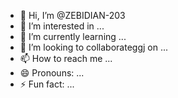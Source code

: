 - 👋 Hi, I’m @ZEBIDIAN-203
- 👀 I’m interested in ...
- 🌱 I’m currently learning ...
- 💞️ I’m looking to collaborateggj on ...
- 📫 How to reach me ...
- 😄 Pronouns: ...
- ⚡ Fun fact: ...

<!---
ZEBIDIAN-203/ZEBIDIAN-203 is a ✨ special ✨ repository because its `README.md` (this file) appears on your GitHub profile.
You can click the Preview link to take a look at your changes.
--->

